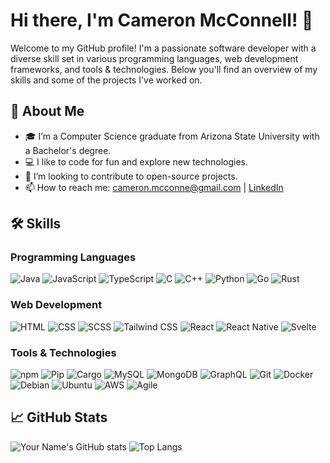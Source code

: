 # Hi there, I'm Cameron McConnell! 👋

Welcome to my GitHub profile! I'm a passionate software developer with a diverse skill set in various programming languages, web development frameworks, and tools & technologies. Below you'll find an overview of my skills and some of the projects I've worked on.

## 🚀 About Me

- 🎓 I’m a Computer Science graduate from Arizona State University with a Bachelor's degree.
- 💻 I like to code for fun and explore new technologies.
- 🌟 I’m looking to contribute to open-source projects.
- 📫 How to reach me: cameron.mcconne@gmail.com | [LinkedIn](https://www.linkedin.com/in/cameron-mcconnell-704b17225/)

## 🛠 Skills

### Programming Languages
![Java](https://img.shields.io/badge/Java-%23ED8B00.svg?style=for-the-badge&logo=java&logoColor=white)
![JavaScript](https://img.shields.io/badge/JavaScript-%23323330.svg?style=for-the-badge&logo=javascript&logoColor=%23F7DF1E)
![TypeScript](https://img.shields.io/badge/TypeScript-%23007ACC.svg?style=for-the-badge&logo=typescript&logoColor=white)
![C](https://img.shields.io/badge/C-%2300599C.svg?style=for-the-badge&logo=c&logoColor=white)
![C++](https://img.shields.io/badge/C++-%2300599C.svg?style=for-the-badge&logo=c%2B%2B&logoColor=white)
![Python](https://img.shields.io/badge/Python-%2314354C.svg?style=for-the-badge&logo=python&logoColor=white)
![Go](https://img.shields.io/badge/Go-%2300ADD8.svg?style=for-the-badge&logo=go&logoColor=white)
![Rust](https://img.shields.io/badge/Rust-%23000000.svg?style=for-the-badge&logo=rust&logoColor=white)

### Web Development
![HTML](https://img.shields.io/badge/HTML5-%23E34F26.svg?style=for-the-badge&logo=html5&logoColor=white)
![CSS](https://img.shields.io/badge/CSS3-%231572B6.svg?style=for-the-badge&logo=css3&logoColor=white)
![SCSS](https://img.shields.io/badge/Sass-%23CC6699.svg?style=for-the-badge&logo=sass&logoColor=white)
![Tailwind CSS](https://img.shields.io/badge/TailwindCSS-%2306B6D4.svg?style=for-the-badge&logo=tailwind-css&logoColor=white)
![React](https://img.shields.io/badge/React-%2320232A.svg?style=for-the-badge&logo=react&logoColor=%2361DAFB)
![React Native](https://img.shields.io/badge/React_Native-%2320232A.svg?style=for-the-badge&logo=react&logoColor=%2361DAFB)
![Svelte](https://img.shields.io/badge/Svelte-%23FF3E00.svg?style=for-the-badge&logo=svelte&logoColor=white)

### Tools & Technologies
![npm](https://img.shields.io/badge/npm-%23CB3837.svg?style=for-the-badge&logo=npm&logoColor=white)
![Pip](https://img.shields.io/badge/pip-%23037ACC.svg?style=for-the-badge&logo=pypi&logoColor=white)
![Cargo](https://img.shields.io/badge/Cargo-%234D4D4D.svg?style=for-the-badge&logo=cargo&logoColor=white)
![MySQL](https://img.shields.io/badge/MySQL-%2300f.svg?style=for-the-badge&logo=mysql&logoColor=white)
![MongoDB](https://img.shields.io/badge/MongoDB-%2347A248.svg?style=for-the-badge&logo=mongodb&logoColor=white)
![GraphQL](https://img.shields.io/badge/GraphQL-E10098?style=for-the-badge&logo=graphql&logoColor=white)
![Git](https://img.shields.io/badge/Git-%23F05033.svg?style=for-the-badge&logo=git&logoColor=white)
![Docker](https://img.shields.io/badge/Docker-%230db7ed.svg?style=for-the-badge&logo=docker&logoColor=white)
![Debian](https://img.shields.io/badge/Debian-A81D33?style=for-the-badge&logo=debian&logoColor=white)
![Ubuntu](https://img.shields.io/badge/Ubuntu-E95420?style=for-the-badge&logo=ubuntu&logoColor=white)
![AWS](https://img.shields.io/badge/Amazon_AWS-%23232F3E.svg?style=for-the-badge&logo=amazon-aws&logoColor=white)
![Agile](https://img.shields.io/badge/Agile-%2300ADD8.svg?style=for-the-badge&logo=agile&logoColor=white)

## 📈 GitHub Stats

![Your Name's GitHub stats](https://github-readme-stats.vercel.app/api?username=cameronMcConnell&show_icons=true&theme=radical)
![Top Langs](https://github-readme-stats.vercel.app/api/top-langs/?username=cameronMcConnell&theme=radical)
